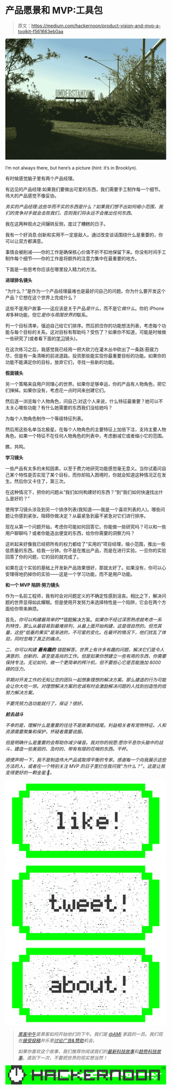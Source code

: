 # 产品愿景和 MVP:工具包

> 原文：<https://medium.com/hackernoon/product-vision-and-mvp-a-toolkit-f561663eb0aa>

![](img/b80825540694162ffdc1580f7c26078a.png)

I’m not always there, but here’s a picture (hint: it’s in Brooklyn).

有时候感觉脑子里有两个产品经理。

有远见的产品经理:如果我们要做出可爱的东西，我们需要手工制作每一个细节。伟大的产品感觉不像妥协。

*务实的产品经理:这些华而不实的东西是什么？如果我们想不出如何缩小范围，我们的竞争对手就会击败我们，否则我们将永远不会推出任何东西。*

我在这两种观点之间辗转反侧，度过了糟糕的日子。

我有一个好消息:创新和实用不一定是敌人。通过改变谈话围绕什么是重要的，你可以让双方都满意。

事情会被削减——你的工作是确保核心价值不折不扣地保留下来。你没有时间手工制作每个细节——你的工作是将额外的注意力集中在最重要的地方。

下面是一些思考你应该在哪里投入精力的方法。

**进球排名镜头**

“为什么？”是作为一个产品经理最难也是最好问自己的问题。你为什么要开发这个产品？它想在这个世界上完成什么？

这些不是用户故事——这应该是关于产品*是什么*，而不是它*做什么*。你的 iPhone *有*多种功能，但它*是你与周围世界的*联系。

列一个目标清单，强迫自己给它们排序。然后抓住你的功能想法列表，考虑每个功能与每个目标的关系。这对目标有帮助吗？受伤了？如果你不知道，可能是时候做一些研究了(或者看下面的[学习](https://hackernoon.com/tagged/learning)镜头)。

在这次练习之后，我感觉我已经用一把大砍刀在灌木丛中砍出了一条路:筋疲力尽，但是有一条清晰的前进道路。投资那些能实现你最重要目标的功能。如果你的功能不能满足你的目标，放弃它们，寻找一些新的功能。

**假面镜头**

另一个策略来自用户同理心的世界。如果你足够幸运，你的产品有人物角色，把它们掸掉。如果你没有，考虑花一点时间来创建它们。

然后逐一浏览每个人物角色，问自己:对这个人来说，什么特征最重要？她可以不太关心哪些功能？有什么她需要的东西我们没给她吗？

为每个人物角色制作一个等级特征列表。

然后用这些名单当北极星。在每个人物角色的主要特征上加倍下注，支持主要人物角色。如果一个特征不在任何人物角色的列表中，考虑删减它或者缩小它的范围。

瞧，共鸣。

**学习镜头**

一些产品有太多的未知因素，以至于费力地研究功能感觉毫无意义。当你试着问自己某个特性是否实现了某个目标，而你却陷入困境时，你就会知道这种情况正在发生。然后你又卡住了，第三次。

在这种情况下，把你的问题从“我们如何构建好的东西？”到“我们如何快速找出什么是好的？”

使用学习镜头涉及到另一个排序列表(我知道——我是一个喜欢列表的人)。哪些问题让你感到紧张，阻碍你做决定？从最紧急到最不紧急对它们进行排序。

现在从第一个问题开始，考虑你可能如何回答它。你能做一些研究吗？可以和一些用户聊聊吗？或者你能造出便宜的东西，给你你需要的洞察力吗？

这听起来好像我已经把所有的权力都给了“实用的”项目经理，缩小范围，推出一些低质量的东西。给我一分钟。你不是在推出产品，而是在进行实验。一旦你的实验回答了你的问题，它的目的就完成了。

如果在这个实验的基础上开发新产品效果很好，那就太好了。如果没有，你可以心安理得地扔掉你的实验——这是一个学习功能，而不是用户功能。

**和一个 MVP 陷阱:努力镜头**

作为一名前工程师，我有时会对问题定义的不确定性感到沮丧。相比之下，解决问题的世界显得如此耀眼。但是使用开发努力来选择特性是一个陷阱，它会在两个方面给你带来麻烦。

首先，*你可以构建最简单的***错题解决方案。*如果你不经过深思熟虑就考虑一系列特性，那么从最容易到最难排列，从最上面开始构建，这是很自然的。但充其量，这些“低垂的果实”是渐进的，不可爱的变化。在最坏的情况下，他们扰乱了体验，同时忽略了真正的痛点。*

*二、*你可以构建* ***最有趣的*** *错题解答。世界上有许多有趣的问题，解决它们是令人满意的、创新的、甚至是高尚的工作。但是如果你想建立一些有用的东西，你需要保持专注。无论如何，做一个更简单的榨汁机，但不要担心它是否能施加 8000 磅的压力。**

*早期对开发工作的无知让您的团队一起想象理想的解决方案。那么建造的行为可能会让你大吃一惊。对理想解决方案的忠诚有时会激励解决问题的人找到创造性的低努力解决方案。*

*不要凭努力选功能就行了，保证？很好。*

***前去战斗***

*不幸的是，理解什么是重要的往往不是故事的结尾。利益相关者有宠物特征。人和资源需要聚集和保护，怀疑者需要说服。*

*但是明确什么是重要的会帮助你减少噪音。我对你的祝愿:愿你平息你头脑中的战斗，建造一些美丽的、及时的、带有有限的花哨的东西。干杯。*

*顺便声明一下，我不是制造伟大产品或取得平衡的专家。感谢每一个向我展示这些方法的人，或者在一个特别关注 MVP 的日子里拦住我问我“为什么？”。这是让我变得更好的一颗金星:🌟。*

*[![](img/50ef4044ecd4e250b5d50f368b775d38.png)](http://bit.ly/HackernoonFB)**[![](img/979d9a46439d5aebbdcdca574e21dc81.png)](https://goo.gl/k7XYbx)**[![](img/2930ba6bd2c12218fdbbf7e02c8746ff.png)](https://goo.gl/4ofytp)*

> *[黑客中午](http://bit.ly/Hackernoon)是黑客如何开始他们的下午。我们是 [@AMI](http://bit.ly/atAMIatAMI) 家庭的一员。我们现在[接受投稿](http://bit.ly/hackernoonsubmission)并乐意[讨论广告&赞助](mailto:partners@amipublications.com)机会。*
> 
> *如果你喜欢这个故事，我们推荐你阅读我们的[最新科技故事](http://bit.ly/hackernoonlatestt)和[趋势科技故事](https://hackernoon.com/trending)。直到下一次，不要把世界的现实想当然！*

*![](img/be0ca55ba73a573dce11effb2ee80d56.png)*
